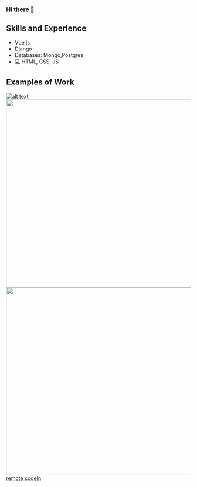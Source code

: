 ### Hi there 👋

<!--
**robertruhiu/robertruhiu** is a ✨ _special_ ✨ repository because its `README.md` (this file) appears on your GitHub profile.
-->
## Skills and Experience
* Vue js
* Django
* Databases: Mongo,Postgres
* 💻 HTML, CSS, JS

## Examples of Work
![alt text](image.jpg)
<img src="https://res.cloudinary.com/dwtvwjhn3/image/upload/v1603825770/pesonal/home_reqfdo.png" width="512" >
<img src="https://res.cloudinary.com/dwtvwjhn3/image/upload/v1603825769/pesonal/kanban_yguoo0.png" width="512" >
[remote codeln](https://remotestaging.herokuapp.com/)
